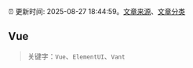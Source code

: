 :alarm_clock: 更新时间: 2025-08-27 18:44:59。[文章来源](/README.md)、[文章分类](/TAGS.md)

## Vue


> 关键字：`Vue`、`ElementUI`、`Vant`



